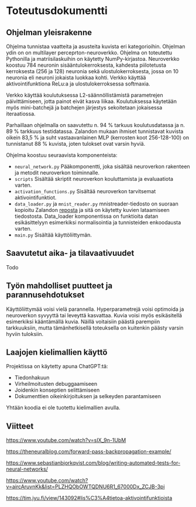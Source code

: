 # Toteutusdokumentti
## Ohjelman yleisrakenne
Ohjelma tunnistaa vaatteita ja asusteita kuvista eri kategorioihin. Ohjelman ydin on on multilayer perceprton-neuroverkko. Ohjelma on toteutettu Pythonilla ja matriisilaskuihin on käytetty NumPy-kirjastoa.
Neuroverkko koostuu 784 neuronin sisääntulokerroksesta, kahdesta piilotetusta kerroksesta (256 ja 128) neuronia sekä ulostulokerroksesta, jossa on 10 neuronia eli neuroni jokaista luokkaa kohti.
Verkko käyttää aktivointifunktiona ReLu:a ja ulostulokerroksessa softmaxia.

Verkko käyttää koulutuksessa L2-säännöllistämistä parametrejen päivittämiseen, jotta painot eivät kasva liikaa. Koulutuksessa käytetään myös mini-batchejä ja batchejen järjestys sekoitetaan jokaisessa iteraatiossa.

Parhaillaan ohjelmalla on saavutettu n. 94 % tarkuus koulutusdatassa ja n. 89 % tarkkuus testidatassa. Zalandon mukaan ihmiset tunnistavat kuvista oikein 83,5 % ja suht vastaavanlainen MLP (kerrosten koot 256-128-100) on tunnistanut 88 % kuvista, joten tulokset ovat varsin hyviä. 

Ohjelma koostuu seuraavista komponenteista:
- `neural_network.py` Pääkomponentti, joka sisältää neuroverkon rakenteen ja metodit neuroverkon toiminnalle.
- `scripts` Sisältää skriptit neuroverkon kouluttamista ja evaluaatiota varten.
- `activation_functions.py` Sisältää neuroverkon tarvitsemat aktivointifunktiot. 
- `data_loader.py` ja `mnist_reader.py` mnistreader-tiedosto on suoraan kopioitu Zalandon [reposta](https://github.com/zalandoresearch/fashion-mnist) ja sitä on käytetty kuvien lataamiseen tiedostosta. Data_loader komponentissa on funktioita datan esikäsittelyyn esimerkiksi normalisointia ja tunnisteiden enkoodausta varten.
- `main.py` Sisältää käyttöliittymän.

## Saavutetut aika- ja tilavaativuudet
Todo

## Työn mahdolliset puutteet ja parannusehdotukset
Käyttöliittymää voisi vielä parannella.
Hyperparametrejä voisi optimoida ja neuroverkon syvyyttä tai leveyttä kasvattaa. Kuvia voisi myös esikäsitellä esimerkiksi kääntämällä kuvia. Näillä voitaisiin päästä parempiin tarkkuuksiin, mutta tämänhetkisellä toteuksella on kuitenkin päästy varsin hyviin tuloksiin.

## Laajojen kielimallien käyttö
Projektissa on käytetty apuna ChatGPT:tä:
- Tiedonhakuun
- Virheilmoitusten debuggaamiseen
- Joidenkin konseptien selittämiseen
- Dokumenttien oikeinkirjoituksen ja selkeyden parantamiseen

Yhtään koodia ei ole tuotettu kielimallien avulla.

## Viitteet
https://www.youtube.com/watch?v=sIX_9n-1UbM

https://theneuralblog.com/forward-pass-backpropagation-example/

https://www.sebastianbjorkqvist.com/blog/writing-automated-tests-for-neural-networks/

https://www.youtube.com/watch?v=aircAruvnKk&list=PLZHQObOWTQDNU6R1_67000Dx_ZCJB-3pi

https://tim.jyu.fi/view/143092#lis%C3%A4tietoa-aktivointifunktioista
